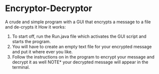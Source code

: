 # Encryptor-Decryptor
A crude and simple program with a GUI that encrypts a message to a file and de-crypts it
How it works:
1. To start off, run the Run.java file which activates the GUI script and starts the program.
2. You will have to create an empty text file for your encrypted message and put it where ever you like.
3. Follow the instructions on in the program to encrypt your message and decrypt it as well
NOTE* your decrypted message will appear in the terminal.
